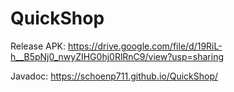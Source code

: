 # QuickShop



Release APK: https://drive.google.com/file/d/19RiL-h__B5pNj0_nwyZIHG0hj0RlRnC9/view?usp=sharing

Javadoc: https://schoenp711.github.io/QuickShop/
